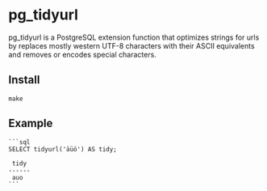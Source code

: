 pg_tidyurl
==========

pg_tidyurl is a PostgreSQL extension function that optimizes strings for urls
by replaces mostly western UTF-8 characters with their ASCII equivalents and
removes or encodes special characters.


Install
-------

    make


Example
-------

    ```sql
    SELECT tidyurl('äüö') AS tidy;
    
     tidy
    ------
     auo
    ```
    

